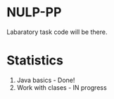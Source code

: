 # NULP-PP
Labaratory task code will be there.

<h1>Statistics</h1>

<ol>
  <li>Java basics - Done!</li>
  <li>Work with clases - IN progress</li>
</ol>
